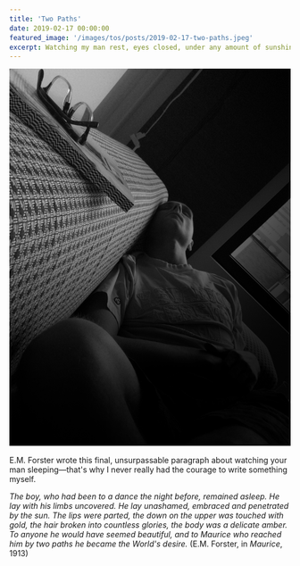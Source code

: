 ```yaml
---
title: 'Two Paths'
date: 2019-02-17 00:00:00
featured_image: '/images/tos/posts/2019-02-17-two-paths.jpeg'
excerpt: Watching my man rest, eyes closed, under any amount of sunshine...
---
```


![](/images/tos/posts/2019-02-17-two-paths.jpeg)

E.M. Forster wrote this final, unsurpassable paragraph about watching your man sleeping—that's why I never really had the courage to write something myself.

*The boy, who had been to a dance the night before, remained asleep. He lay with his limbs uncovered. He lay unashamed, embraced and penetrated by the sun. The lips were parted, the down on the upper was touched with gold, the hair broken into countless glories, the body was a delicate amber. To anyone he would have seemed beautiful, and to Maurice who reached him by two paths he became the World's desire.* (E.M. Forster, in *Maurice*, 1913)